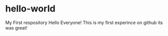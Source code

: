 # hello-world
My First respository
Hello Everyone!
This is my first experince on github its was great!
